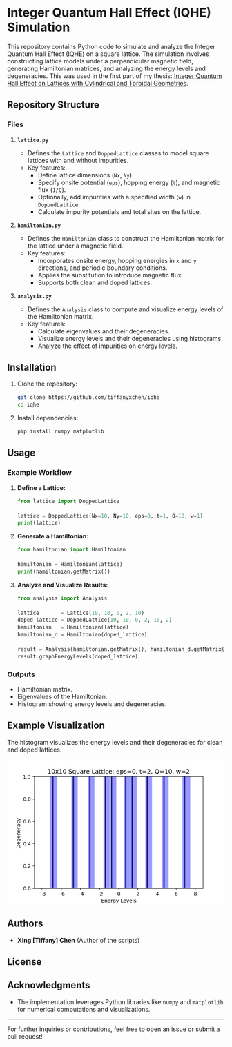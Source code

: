 # Integer Quantum Hall Effect (IQHE) Simulation

This repository contains Python code to simulate and analyze the Integer Quantum Hall Effect (IQHE) on a square lattice. The simulation involves constructing lattice models under a perpendicular magnetic field, generating Hamiltonian matrices, and analyzing the energy levels and degeneracies. This was used in the first part of my thesis: [Integer Quantum Hall Effect on Lattices with Cylindrical and Toroidal Geometries](https://scholarworks.calstate.edu/concern/theses/7d279044v).

## Repository Structure

### Files

1. **`lattice.py`**
   - Defines the `Lattice` and `DoppedLattice` classes to model square lattices with and without impurities.
   - Key features:
     - Define lattice dimensions (`Nx`, `Ny`).
     - Specify onsite potential (`eps`), hopping energy (`t`), and magnetic flux (`1/Q`).
     - Optionally, add impurities with a specified width (`w`) in `DoppedLattice`.
     - Calculate impurity potentials and total sites on the lattice.

2. **`hamiltonian.py`**
   - Defines the `Hamiltonian` class to construct the Hamiltonian matrix for the lattice under a magnetic field.
   - Key features:
     - Incorporates onsite energy, hopping energies in `x` and `y` directions, and periodic boundary conditions.
     - Applies the substitution to introduce magnetic flux.
     - Supports both clean and doped lattices.

3. **`analysis.py`**
   - Defines the `Analysis` class to compute and visualize energy levels of the Hamiltonian matrix.
   - Key features:
     - Calculate eigenvalues and their degeneracies.
     - Visualize energy levels and their degeneracies using histograms.
     - Analyze the effect of impurities on energy levels.

## Installation

1. Clone the repository:
   ```bash
   git clone https://github.com/tiffanyxchen/iqhe
   cd iqhe
   ```

2. Install dependencies:
   ```bash
   pip install numpy matplotlib
   ```

## Usage

### Example Workflow

1. **Define a Lattice:**
   ```python
   from lattice import DoppedLattice

   lattice = DoppedLattice(Nx=10, Ny=10, eps=0, t=1, Q=10, w=1)
   print(lattice)
   ```

2. **Generate a Hamiltonian:**
   ```python
   from hamiltonian import Hamiltonian

   hamiltonian = Hamiltonian(lattice)
   print(hamiltonian.getMatrix())
   ```

3. **Analyze and Visualize Results:**
   ```python
   from analysis import Analysis
   
   lattice       = Lattice(10, 10, 0, 2, 10)
   doped_lattice = DoppedLattice(10, 10, 0, 2, 10, 2)
   hamiltonian   = Hamiltonian(lattice)
   hamiltonian_d = Hamiltonian(doped_lattice)

   result = Analysis(hamiltonian.getMatrix(), hamiltonian_d.getMatrix())
   result.graphEnergyLevels(doped_lattice)
   ```

### Outputs
- Hamiltonian matrix.
- Eigenvalues of the Hamiltonian.
- Histogram showing energy levels and degeneracies.

## Example Visualization
The histogram visualizes the energy levels and their degeneracies for clean and doped lattices.

![Energy Levels Histogram](https://github.com/tiffanyxchen/iqhe/blob/main/10x10%20Square%20Lattice%3A%20eps%3D0%2C%20t%3D2%2C%20Q%3D10%2C%20w%3D2.png)

## Authors
- **Xing [Tiffany] Chen** (Author of the scripts)

## License

## Acknowledgments
- The implementation leverages Python libraries like `numpy` and `matplotlib` for numerical computations and visualizations.

---
For further inquiries or contributions, feel free to open an issue or submit a pull request!
